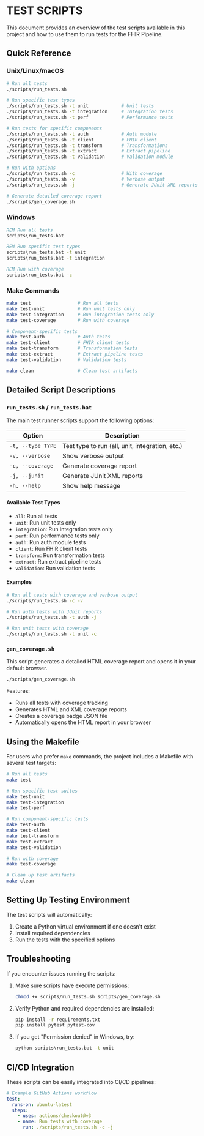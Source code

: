 # TEST SCRIPTS

This document provides an overview of the test scripts available in this project and how to use them to run tests for the FHIR Pipeline.

## Quick Reference

### Unix/Linux/macOS

```bash
# Run all tests
./scripts/run_tests.sh

# Run specific test types
./scripts/run_tests.sh -t unit            # Unit tests
./scripts/run_tests.sh -t integration     # Integration tests
./scripts/run_tests.sh -t perf            # Performance tests

# Run tests for specific components
./scripts/run_tests.sh -t auth            # Auth module
./scripts/run_tests.sh -t client          # FHIR client
./scripts/run_tests.sh -t transform       # Transformations
./scripts/run_tests.sh -t extract         # Extract pipeline
./scripts/run_tests.sh -t validation      # Validation module

# Run with options
./scripts/run_tests.sh -c                 # With coverage
./scripts/run_tests.sh -v                 # Verbose output
./scripts/run_tests.sh -j                 # Generate JUnit XML reports

# Generate detailed coverage report
./scripts/gen_coverage.sh
```

### Windows

```cmd
REM Run all tests
scripts\run_tests.bat

REM Run specific test types
scripts\run_tests.bat -t unit
scripts\run_tests.bat -t integration

REM Run with coverage
scripts\run_tests.bat -c
```

### Make Commands

```bash
make test                 # Run all tests
make test-unit            # Run unit tests only
make test-integration     # Run integration tests only
make test-coverage        # Run with coverage

# Component-specific tests
make test-auth            # Auth tests
make test-client          # FHIR client tests
make test-transform       # Transformation tests
make test-extract         # Extract pipeline tests
make test-validation      # Validation tests

make clean                # Clean test artifacts
```

## Detailed Script Descriptions

### `run_tests.sh` / `run_tests.bat`

The main test runner scripts support the following options:

| Option | Description |
|--------|-------------|
| `-t, --type TYPE` | Test type to run (all, unit, integration, etc.) |
| `-v, --verbose` | Show verbose output |
| `-c, --coverage` | Generate coverage report |
| `-j, --junit` | Generate JUnit XML reports |
| `-h, --help` | Show help message |

#### Available Test Types

- `all`: Run all tests
- `unit`: Run unit tests only
- `integration`: Run integration tests only
- `perf`: Run performance tests only
- `auth`: Run auth module tests
- `client`: Run FHIR client tests
- `transform`: Run transformation tests
- `extract`: Run extract pipeline tests
- `validation`: Run validation tests

#### Examples

```bash
# Run all tests with coverage and verbose output
./scripts/run_tests.sh -c -v

# Run auth tests with JUnit reports
./scripts/run_tests.sh -t auth -j

# Run unit tests with coverage
./scripts/run_tests.sh -t unit -c
```

### `gen_coverage.sh`

This script generates a detailed HTML coverage report and opens it in your default browser.

```bash
./scripts/gen_coverage.sh
```

Features:
- Runs all tests with coverage tracking
- Generates HTML and XML coverage reports
- Creates a coverage badge JSON file
- Automatically opens the HTML report in your browser

## Using the Makefile

For users who prefer `make` commands, the project includes a Makefile with several test targets:

```bash
# Run all tests
make test

# Run specific test suites
make test-unit
make test-integration
make test-perf

# Run component-specific tests
make test-auth
make test-client
make test-transform
make test-extract
make test-validation

# Run with coverage
make test-coverage

# Clean up test artifacts
make clean
```

## Setting Up Testing Environment

The test scripts will automatically:

1. Create a Python virtual environment if one doesn't exist
2. Install required dependencies
3. Run the tests with the specified options

## Troubleshooting

If you encounter issues running the scripts:

1. Make sure scripts have execute permissions:
   ```bash
   chmod +x scripts/run_tests.sh scripts/gen_coverage.sh
   ```

2. Verify Python and required dependencies are installed:
   ```bash
   pip install -r requirements.txt
   pip install pytest pytest-cov
   ```

3. If you get "Permission denied" in Windows, try:
   ```cmd
   python scripts\run_tests.bat -t unit
   ```

## CI/CD Integration

These scripts can be easily integrated into CI/CD pipelines:

```yaml
# Example GitHub Actions workflow
test:
  runs-on: ubuntu-latest
  steps:
    - uses: actions/checkout@v3
    - name: Run tests with coverage
      run: ./scripts/run_tests.sh -c -j
``` 